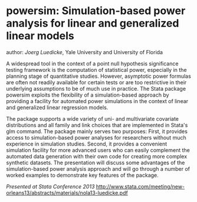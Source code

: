 powersim: Simulation-based power analysis for linear and generalized linear models
==================================================================================
author: *Joerg Luedicke*, Yale University and University of Florida

A widespread tool in the context of a point null hypothesis significance testing
framework is the computation of statistical power, especially in the planning stage
of quantitative studies. However, asymptotic power formulas are often not readily
available for certain tests or are too restrictive in their underlying assumptions
to be of much use in practice. The Stata package powersim exploits the flexibility
of a simulation-based approach by providing a facility for automated power
simulations in the context of linear and generalized linear regression models.

The package supports a wide variety of uni- and multivariate covariate distributions
and all family and link choices that are implemented in Stata's glm command. The
package mainly serves two purposes: First, it provides access to simulation-based
power analyses for researchers without much experience in simulation studies.
Second, it provides a convenient simulation facility for more advanced users who
can easily complement the automated data generation with their own code for creating
more complex synthetic datasets. The presentation will discuss some advantages
of the simulation-based power analysis approach and will go through a number of
worked examples to demonstrate key features of the package.

_Presented at Stata Conference 2013_ 
http://www.stata.com/meeting/new-orleans13/abstracts/materials/nola13-luedicke.pdf





